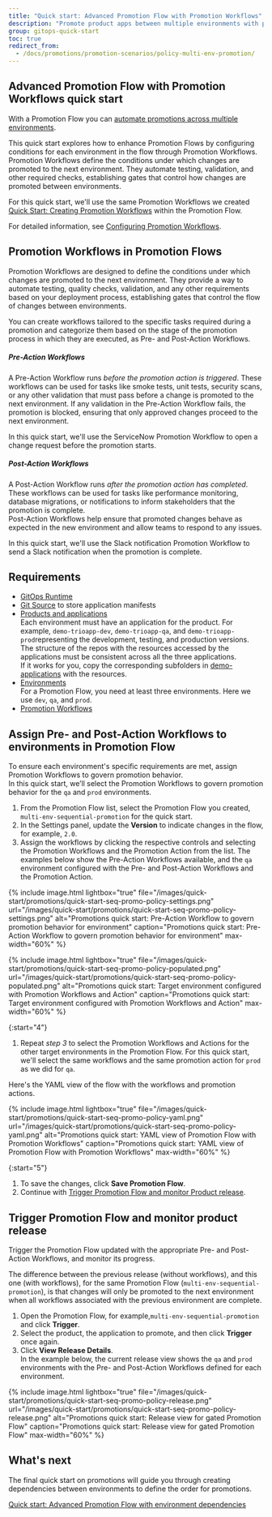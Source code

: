 ```yaml
---
title: "Quick start: Advanced Promotion Flow with Promotion Workflows"
description: "Promote product apps between multiple environments with promotion conditions"
group: gitops-quick-start
toc: true
redirect_from:
  - /docs/promotions/promotion-scenarios/policy-multi-env-promotion/
---
```


## Advanced Promotion Flow with Promotion Workflows quick start

With a Promotion Flow you can [automate promotions across multiple environments]({{site.baseurl}}/docs/gitops-quick-start/multi-env-sequential-flow/). 

This quick start explores how to enhance Promotion Flows by configuring conditions for each environment in the flow through Promotion Workflows.  
Promotion Workflows define the conditions under which changes are promoted to the next environment. They automate testing, validation, and other required checks, establishing gates that control how changes are promoted between environments.

For this quick start, we'll use the same Promotion Workflows we created [Quick Start: Creating Promotion Workflows]({{site.baseurl}}/docs/gitops-quick-start/quick-start-promotion-workflow) within the Promotion Flow.
 
For detailed information, see [Configuring Promotion Workflows]({{site.baseurl}}/docs/promotions/promotion-workflow/).

## Promotion Workflows in Promotion Flows
Promotion Workflows are designed to define the conditions under which changes are promoted to the next environment. They provide a way to automate testing, quality checks, validation, and any other requirements based on your deployment process, establishing gates that control the flow of changes between environments.

You can create workflows tailored to the specific tasks required during a promotion and categorize them based on the stage of the promotion process in which they are executed, as Pre- and Post-Action Workflows.

##### Pre-Action Workflows
A Pre-Action Workflow runs _before the promotion action is triggered_. These workflows can be used for tasks like smoke tests, unit tests, security scans, or any other validation that must pass before a change is promoted to the next environment.
If any validation in the Pre-Action Workflow fails, the promotion is blocked, ensuring that only approved changes proceed to the next environment.
 
In this quick start, we'll use the ServiceNow Promotion Workflow to open a change request before the promotion starts.

##### Post-Action Workflows
A Post-Action Workflow runs _after the promotion action has completed_. These workflows can be used for tasks like performance monitoring, database migrations, or notifications to inform stakeholders that the promotion is complete.  
Post-Action Workflows help ensure that promoted changes behave as expected in the new environment and allow teams to respond to any issues.

In this quick start, we'll use the Slack notification Promotion Workflow to send a Slack notification when the promotion is complete. 


## Requirements

* [GitOps Runtime]({{site.baseurl}}/docs/gitops-quick-start/runtime/)
* [Git Source]({{site.baseurl}}/docs/gitops-quick-start/create-git-source/) to store application manifests
* [Products and applications]({{site.baseurl}}/docs/gitops-quick-start/create-app-ui/)  
  Each environment must have an application for the product.
  For example, `demo-trioapp-dev`, `demo-trioapp-qa`, and `demo-trioapp-prod`representing the development, testing, and production versions.
  The structure of the repos with the resources accessed by the applications must be consistent across all the three applications.   
  If it works for you, copy the corresponding subfolders in [demo-applications](https://github.com/codefresh-sandbox/codefresh-quickstart-demo/tree/main/demo-applications) with the resources. <!--- add a link to the repo? -->
* [Environments]({{site.baseurl}}/docs/gitops-quick-start/quick-start-gitops-environments/)  
  For a Promotion Flow, you need at least three environments.
  Here we use `dev`, `qa`, and `prod`.
* [Promotion Workflows]({{site.baseurl}}/docs/gitops-quick-start/quick-start-promotion-workflow/)


## Assign Pre- and Post-Action Workflows to environments in Promotion Flow
To ensure each environment's specific requirements are met, assign Promotion Workflows to govern promotion behavior.  
In this quick start, we’ll select the Promotion Workflows to govern promotion behavior for the `qa` and `prod` environments.

1. From the Promotion Flow list, select the Promotion Flow you created, `multi-env-sequential-promotion` for the quick start.
1. In the Settings panel, update the **Version** to indicate changes in the flow, for example, `2.0`. 
1. Assign the workflows by clicking the respective controls and selecting the Promotion Workflows and the Promotion Action from the list. 
  The examples below show the Pre-Action Workflows available, and the `qa` environment configured with the Pre- and Post-Action Workflows and the Promotion Action.

{% include 
image.html 
lightbox="true" 
file="/images/quick-start/promotions/quick-start-seq-promo-policy-settings.png" 
url="/images/quick-start/promotions/quick-start-seq-promo-policy-settings.png"
alt="Promotions quick start: Pre-Action Workflow to govern promotion behavior for environment" 
caption="Promotions quick start: Pre-Action Workflow to govern promotion behavior for environment"
max-width="60%"
%}

{% include 
image.html 
lightbox="true" 
file="/images/quick-start/promotions/quick-start-seq-promo-policy-populated.png" 
url="/images/quick-start/promotions/quick-start-seq-promo-policy-populated.png"
alt="Promotions quick start: Target environment configured with Promotion Workflows and Action" 
caption="Promotions quick start: Target environment configured with Promotion Workflows and Action"
max-width="60%"
%}

{:start="4"}
1. Repeat _step 3_ to select the Promotion Workflows and Actions for the other target environments in the Promotion Flow.
   For this quick start, we'll select the same workflows and the same promotion action for `prod` as we did for `qa`.



  Here's the YAML view of the flow with the workflows and promotion actions.

{% include 
image.html 
lightbox="true" 
file="/images/quick-start/promotions/quick-start-seq-promo-policy-yaml.png" 
url="/images/quick-start/promotions/quick-start-seq-promo-policy-yaml.png"
alt="Promotions quick start: YAML view of Promotion Flow with Promotion Workflows" 
caption="Promotions quick start: YAML view of Promotion Flow with Promotion Workflows"
max-width="60%"
%}

{:start="5"}
1. To save the changes, click **Save Promotion Flow**.
1. Continue with [Trigger Promotion Flow and monitor Product release](#trigger-promotion-flow-and-monitor-product-release).


## Trigger Promotion Flow and monitor product release
Trigger the Promotion Flow updated with the appropriate Pre- and Post-Action Workflows, and monitor its progress.

The difference between the previous release (without workflows), and this one (with workflows), for the same Promotion Flow (`multi-env-sequential-promotion`), is that changes will only be promoted to the next environment when all workflows associated with the previous environment are complete.

1. Open the Promotion Flow, for example,`multi-env-sequential-promotion` and click **Trigger**.
1. Select the product, the application to promote, and then click **Trigger** once again. 
1. Click **View Release Details**.  
  In the example below, the current release view shows the `qa` and `prod` environments with the Pre- and Post-Action Workflows defined for each environment. 

{% include 
image.html 
lightbox="true" 
file="/images/quick-start/promotions/quick-start-seq-promo-policy-release.png" 
url="/images/quick-start/promotions/quick-start-seq-promo-policy-release.png"
alt="Promotions quick start: Release view for gated Promotion Flow" 
caption="Promotions quick start: Release view for gated Promotion Flow"
max-width="60%"
%}



## What's next
The final quick start on promotions will guide you through creating dependencies between environments to define the order for promotions.

[Quick start: Advanced Promotion Flow with environment dependencies]({{site.baseurl}}/docs/gitops-quick-start/dependency-multi-env-promotion/)

 
 
